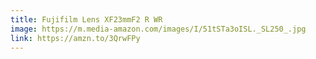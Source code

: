 ```yaml
---
title: Fujifilm Lens XF23mmF2 R WR
image: https://m.media-amazon.com/images/I/51tSTa3oISL._SL250_.jpg
link: https://amzn.to/3QrwFPy
---
```

